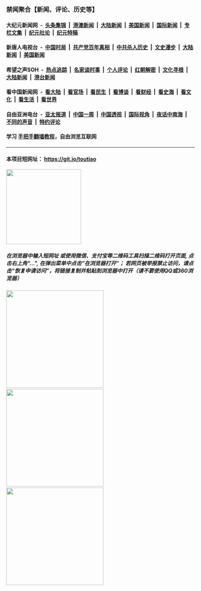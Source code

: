 ### 禁闻聚合【新闻、评论、历史等】

#### 大纪元新闻网 &nbsp;-&nbsp; [头条集锦](indexes/E头条集锦.md?t=02111802) &nbsp;|&nbsp; [港澳新闻](indexes/E港澳新闻.md?t=02111802)  &nbsp;|&nbsp; [大陆新闻](indexes/E大陆新闻.md?t=02111802) &nbsp;|&nbsp; [美国新闻](indexes/E美国新闻.md?t=02111802) &nbsp;|&nbsp; [国际新闻](indexes/E国际新闻.md?t=02111802) &nbsp;|&nbsp; [专栏文集](indexes/E专栏文集.md?t=02111802) &nbsp;|&nbsp; [纪元社论](indexes/E纪元社论.md?t=02111802) &nbsp;|&nbsp; [纪元特稿](indexes/E纪元特稿.md?t=02111802) 

#### 新唐人电视台 &nbsp;-&nbsp; [中国时局](indexes/N中国时局.md?t=02111802) &nbsp;|&nbsp; [共产党百年真相](indexes/N共产党百年真相.md?t=02111802) &nbsp;|&nbsp; [中共杀人历史](indexes/N中共杀人历史.md?t=02111802) &nbsp;|&nbsp; [文史漫步](indexes/N文史漫步.md?t=02111802) &nbsp;|&nbsp; [大陆新闻](indexes/N大陆新闻.md?t=02111802) &nbsp;|&nbsp; [美国新闻](indexes/N美国新闻.md?t=02111802)

#### 希望之声SOH &nbsp;-&nbsp; [热点追踪](indexes/H热点追踪.md?t=02111802) &nbsp;|&nbsp; [名家谈时事](indexes/H名家谈时事.md?t=02111802) &nbsp;|&nbsp; [个人评论](indexes/H个人评论.md?t=02111802)  &nbsp;|&nbsp; [红朝解密](indexes/H红朝解密.md?t=02111802) &nbsp;|&nbsp; [文化寻根](indexes/H文化寻根.md?t=02111802) &nbsp;|&nbsp; [大陆新闻](indexes/H大陆新闻.md?t=02111802) &nbsp;|&nbsp; [港台新闻](indexes/H港台新闻.md?t=02111802)

#### 看中国新闻网 &nbsp;-&nbsp; [看大陆](indexes/S看大陆.md?t=02111802) &nbsp;|&nbsp; [看官场](indexes/S看官场.md?t=02111802) &nbsp;|&nbsp; [看民生](indexes/S看民生.md?t=02111802)  &nbsp;|&nbsp; [看博谈](indexes/S看博谈.md?t=02111802) &nbsp;|&nbsp; [看财经](indexes/S看财经.md?t=02111802) &nbsp;|&nbsp; [看史海](indexes/S看史海.md?t=02111802) &nbsp;|&nbsp; [看文化](indexes/S看文化.md?t=02111802) &nbsp;|&nbsp; [看生活](indexes/S看生活.md?t=02111802) &nbsp;|&nbsp; [看世界](indexes/S看世界.md?t=02111802)

#### 自由亚洲电台 &nbsp;-&nbsp; [亚太报道](indexes/R亚太报道.md?t=02111802) &nbsp;|&nbsp; [中国一周](indexes/R中国一周.md?t=02111802) &nbsp;|&nbsp; [中国透视](indexes/R中国透视.md?t=02111802)  &nbsp;|&nbsp; [国际视角](indexes/R国际视角.md?t=02111802) &nbsp;|&nbsp; [夜话中南海](indexes/R夜话中南海.md?t=02111802) &nbsp;|&nbsp; [不同的声音](indexes/R不同的声音.md?t=02111802) &nbsp;|&nbsp; [特约评论](indexes/R特约评论.md?t=02111802)

#### 学习 [手把手翻墙教程](https://github.com/gfw-breaker/guides/wiki)，自由浏览互联网

----

#### 本项目短网址： https://git.io/toutiao
<img src="https://raw.githubusercontent.com/gfw-breaker/banned-news/master/scripts/img/qr.png" width="200px"/>  

##### 在浏览器中输入短网址 或使用微信、支付宝等二维码工具扫描二维码打开页面, 点击右上角"...", 在弹出菜单中点击“在浏览器打开”； 若网页被举报禁止访问，请点击“恢复申请访问”，将链接复制并粘贴到浏览器中打开（请不要使用QQ或360浏览器）

<img src="https://raw.githubusercontent.com/gfw-breaker/banned-news/master/scripts/img/1.png" width="260px"/> &nbsp; <img src="https://raw.githubusercontent.com/gfw-breaker/banned-news/master/scripts/img/2.png" width="260px"/> &nbsp; <img src="https://raw.githubusercontent.com/gfw-breaker/banned-news/master/scripts/img/3.png" width="260px"/>
